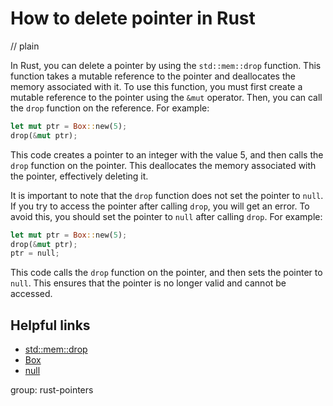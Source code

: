 # How to delete pointer in Rust
// plain

In Rust, you can delete a pointer by using the `std::mem::drop` function. This function takes a mutable reference to the pointer and deallocates the memory associated with it. To use this function, you must first create a mutable reference to the pointer using the `&mut` operator. Then, you can call the `drop` function on the reference. For example:
```rust
let mut ptr = Box::new(5);
drop(&mut ptr);
```
This code creates a pointer to an integer with the value 5, and then calls the `drop` function on the pointer. This deallocates the memory associated with the pointer, effectively deleting it.

It is important to note that the `drop` function does not set the pointer to `null`. If you try to access the pointer after calling `drop`, you will get an error. To avoid this, you should set the pointer to `null` after calling `drop`. For example:
```rust
let mut ptr = Box::new(5);
drop(&mut ptr);
ptr = null;
```
This code calls the `drop` function on the pointer, and then sets the pointer to `null`. This ensures that the pointer is no longer valid and cannot be accessed.

## Helpful links
- [std::mem::drop](https://doc.rust-lang.org/std/mem/fn.drop.html)
- [Box](https://doc.rust-lang.org/std/boxed/struct.Box.html)
- [null](https://doc.rust-lang.org/std/ptr/fn.null.html)

group: rust-pointers
